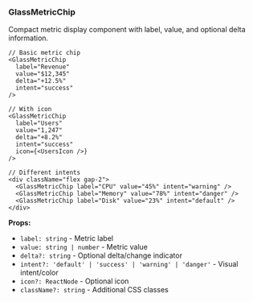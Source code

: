 ### GlassMetricChip

Compact metric display component with label, value, and optional delta information.

```tsx
// Basic metric chip
<GlassMetricChip
  label="Revenue"
  value="$12,345"
  delta="+12.5%"
  intent="success"
/>

// With icon
<GlassMetricChip
  label="Users"
  value="1,247"
  delta="+8.2%"
  intent="success"
  icon={<UsersIcon />}
/>

// Different intents
<div className="flex gap-2">
  <GlassMetricChip label="CPU" value="45%" intent="warning" />
  <GlassMetricChip label="Memory" value="78%" intent="danger" />
  <GlassMetricChip label="Disk" value="23%" intent="default" />
</div>
```

**Props:**
- `label: string` - Metric label
- `value: string | number` - Metric value
- `delta?: string` - Optional delta/change indicator
- `intent?: 'default' | 'success' | 'warning' | 'danger'` - Visual intent/color
- `icon?: ReactNode` - Optional icon
- `className?: string` - Additional CSS classes
